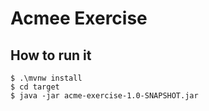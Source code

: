 # Acmee Exercise 

## How to run it
```
$ .\mvnw install
$ cd target
$ java -jar acme-exercise-1.0-SNAPSHOT.jar
```

